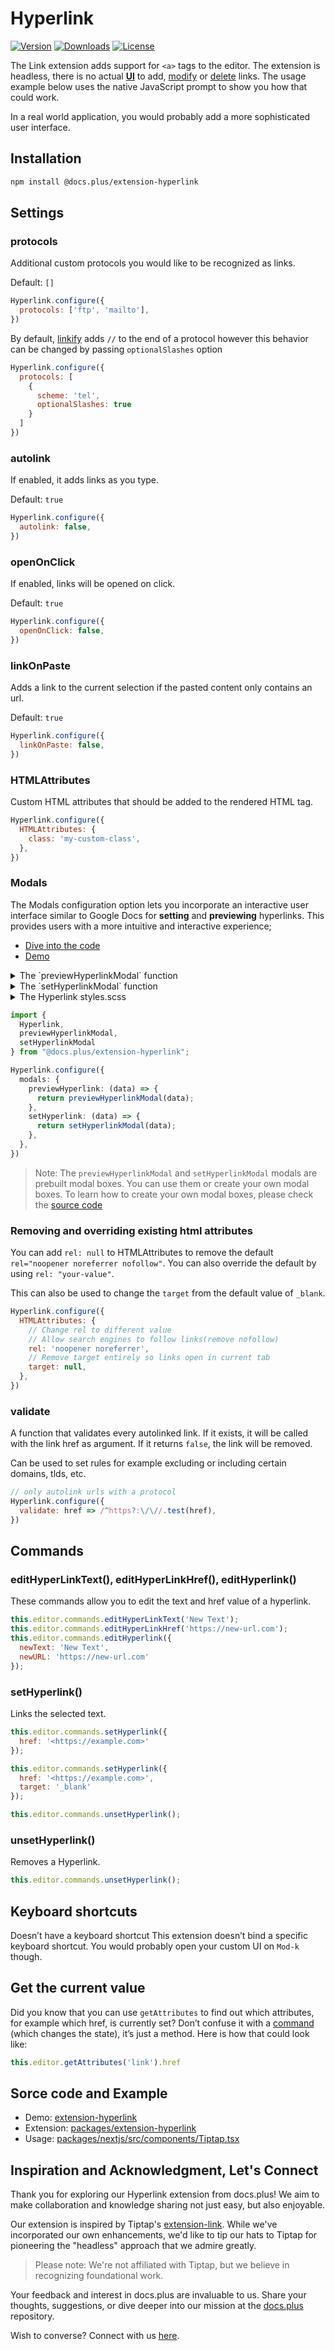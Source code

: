 # Hyperlink

[![Version](https://img.shields.io/npm/v/@docs.plus/extension-hyperlink.svg?label=version)](https://www.npmjs.com/package/@docs.plus/extension-hyperlink)
[![Downloads](https://img.shields.io/npm/dm/@docs.plus/extension-hyperlink.svg)](https://npmcharts.com/compare/@docs.plus/extension-hyperlink)
[![License](https://img.shields.io/npm/l/@docs.plus/extension-hyperlink.svg)](https://www.npmjs.com/package/@docs.plus/extension-hyperlink)

The Link extension adds support for `<a>` tags to the editor. The extension is headless, there is no actual <u>**UI**</u> to add, <u>modify</u> or <u>delete</u> links. The usage example below uses the native JavaScript prompt to show you how that could work.

In a real world application, you would probably add a more sophisticated user interface.

## Installation

````sh
npm install @docs.plus/extension-hyperlink
````

## Settings

### protocols

Additional custom protocols you would like to be recognized as links.

Default: `[]`

````js
Hyperlink.configure({
  protocols: ['ftp', 'mailto'],
})
````

By default, [linkify](https://linkify.js.org/docs/) adds `//` to the end of a protocol however this behavior can be changed by passing `optionalSlashes` option

````js
Hyperlink.configure({
  protocols: [
    {
      scheme: 'tel',
      optionalSlashes: true
    }
  ]
})
````

### autolink

If enabled, it adds links as you type.

Default: `true`

````js
Hyperlink.configure({
  autolink: false,
})
````

### openOnClick

If enabled, links will be opened on click.

Default: `true`

````js
Hyperlink.configure({
  openOnClick: false,
})
````

### linkOnPaste

Adds a link to the current selection if the pasted content only contains an url.

Default: `true`

````js
Hyperlink.configure({
  linkOnPaste: false,
})
````

### HTMLAttributes

Custom HTML attributes that should be added to the rendered HTML tag.

````js
Hyperlink.configure({
  HTMLAttributes: {
    class: 'my-custom-class',
  },
})
````

### Modals

The Modals configuration option lets you incorporate an interactive user interface similar to Google Docs for **setting** and **previewing** hyperlinks. This provides users with a more intuitive and interactive experience;

- [Dive into the code](https://github.com/HMarzban/extension-hyperlink/blob/4f37ffa18237f10d76c316844b1c2ab20b751fe9/packages/nextjs/src/components/Tiptap.tsx#L21-L28)
- [Demo](https://github.com/HMarzban/extension-hyperlink#test-drive-with-our-demo-)

<details>
<summary>The `previewHyperlinkModal` function</summary>

```ts
function previewHyperlinkModal(options) {
  const href = options.link.href;

  const hyperlinkModal = document.createElement("div");
  const removeButton = document.createElement("button");
  const copyButton = document.createElement("button");

  const newBubble = document.createElement("div");
  newBubble.classList.add("hyperlink-preview-modal__metadata");

  const hrefTitle = document.createElement("a");
  hrefTitle.setAttribute("target", "_blank");
  hrefTitle.setAttribute("rel", "noreferrer");
  hrefTitle.setAttribute("href", href);
  hrefTitle.innerText = href;

  newBubble.append(hrefTitle);

  hyperlinkModal.classList.add("hyperlink-preview-modal");

  removeButton.classList.add("hyperlink-preview-modal__remove-button");
  removeButton.innerHTML = "remove";

  copyButton.classList.add("hyperlink-preview-modal__copy-button");
  copyButton.innerHTML = "copy";

  removeButton.addEventListener("click", () => {
    options.tippy.hide();
    return options.editor.chain().focus().unsetHyperlink().run();
  });

  copyButton.addEventListener("click", () => {
    options.tippy.hide();
    navigator.clipboard.writeText(href);
  });

  hyperlinkModal.append(newBubble, copyButton, removeButton);

  return hyperlinkModal;
}

```

</details>

<details>
<summary>The `setHyperlinkModal` function</summary>

```ts
import { Editor } from "@tiptap/core";
import { find } from "linkifyjs";

let tooltip = undefined;

function setHyperlinkModal(options) {
  // Create the tooltip instance
  if (!tooltip) tooltip = new options.Tooltip(options);

  // Initialize the tooltip
  let { tippyModal } = tooltip.init();

  const hyperlinkModal = document.createElement("div");
  const buttonsWrapper = document.createElement("div");
  const inputsWrapper = document.createElement("div");

  hyperlinkModal.classList.add("hyperlink-set-modal");

  buttonsWrapper.classList.add("hyperlink-set-modal__buttons-wrapper");
  inputsWrapper.classList.add("hyperlink-set-modal__inputs-wrapper");

  // create a form that contain url input and a button for submit
  const form = document.createElement("form");
  const input = document.createElement("input");
  const button = document.createElement("button");

  input.setAttribute("type", "text");
  input.setAttribute("placeholder", "https://example.com");
  button.setAttribute("type", "submit");
  button.innerText = "Submit";

  inputsWrapper.append(input);
  buttonsWrapper.append(button);
  form.append(inputsWrapper, buttonsWrapper);

  hyperlinkModal.append(form);

  tippyModal.innerHTML = "";
  tippyModal.append(hyperlinkModal);
  tooltip.update(options.editor.view, {
    arrow: options.roundArrow,
  });

  // make sure
  setTimeout(() => input.focus();, 100);

  // event listenr for submit button
  form.addEventListener("submit", (event) => {
    event.preventDefault();
    const url = input.value;

    if (!url) return;

    const sanitizeURL = find(url)
      .filter((link) => link.isLink)
      .filter((link) => {
        if (options.validate) {
          return options.validate(link.value);
        }
        return true;
      })
      .at(0);

    if (!sanitizeURL?.href) return;

    tooltip?.hide();

    return options.editor
      .chain()
      .setMark(options.extentionName, { href: sanitizeURL.href })
      .setMeta("preventautohyperlink", true)
      .run();
  });
}
```

</details>

<details>
<summary>The Hyperlink styles.scss</summary>

```scss
.tippy-box {
  .hyperlink-preview-modal,
  .hyperlink-set-modal,
  .hyperlink-edit-modal {
    background-color: #fff;
    border-radius: 10px;
    border: 1px solid #dadce0;
    display: flex;
    align-items: center;
    justify-content: space-between;
    padding: 6px 6px;
    box-shadow: 0 1px 3px 1px rgba(60, 64, 67, 0.15);
    margin-top: -6px;

    &__metadata {
      width: 200px;
      display: flex;
      align-items: center;
      justify-content: flex-end;
      flex-direction: row-reverse;
      a {
        font-size: 0.9rem;
        margin-right: 6px;
        white-space: nowrap;
        overflow: hidden;
        text-overflow: ellipsis;
      }
      img {
        width: 18px;
        height: 18px;
        border-radius: 50%;
        margin-right: 8px;
      }
    }

    &__remove-button,
    &__edit-button,
    &__copy-button,
    &__apply-button {
      width: 30px;
      height: 30px;
      border-radius: 50%;
      margin: 0 0.25rem;
      display: flex;
      align-items: center;
      justify-content: center;
      transition: background-color 0.1s ease-in-out;
      &:hover {
        background-color: #eee;
      }
      > svg {
        width: 16px;
        height: 16px;
      }
    }

    form {
      display: flex;
      align-items: flex-end;
      width: 100%;
      input {
        border: 1px solid #dadce0;
        border-radius: 6px;
        padding: 0.4rem 0.8rem;
        margin-bottom: 0.2rem;
        width: 100%;
        &:last-of-type {
          margin-bottom: 0;
        }
      }
      .hyperlink-set-modal__buttons-wrapper,
      .hyperlink-edit-modal__buttons-wrapper {
        margin-left: 8px;
        button {
          border-radius: 6px;
          padding: 4px 14px;
          width: 70px;
          margin-bottom: 0.2rem;
          color: #1a73e8;
          &:hover {
            background: rgba(26, 115, 232, 0.04);
            color: #174ea6;
          }
        }
      }
    }
  }

  .tippy-svg-arrow {
    top: -6px !important;
  }
}
```

</details>

````ts
import {
  Hyperlink,
  previewHyperlinkModal,
  setHyperlinkModal
} from "@docs.plus/extension-hyperlink";

Hyperlink.configure({
  modals: {
    previewHyperlink: (data) => {
      return previewHyperlinkModal(data);
    },
    setHyperlink: (data) => {
      return setHyperlinkModal(data);
    },
  },
})
````

> Note: The `previewHyperlinkModal` and `setHyperlinkModal` modals are prebuilt modal boxes. You can use them or create your own modal boxes. To learn how to create your own modal boxes, please check the [source code](https://github.com/HMarzban/extension-hyperlink/tree/main/packages/extension-hyperlink/src/modals)

<Su>

### Removing and overriding existing html attributes

You can add `rel: null` to HTMLAttributes to remove the default `rel="noopener noreferrer nofollow"`. You can also override the default by using `rel: "your-value"`.

This can also be used to change the `target` from the default value of `_blank`.

````js
Hyperlink.configure({
  HTMLAttributes: {
    // Change rel to different value
    // Allow search engines to follow links(remove nofollow)
    rel: 'noopener noreferrer',
    // Remove target entirely so links open in current tab
    target: null,
  },
})
````

### validate

A function that validates every autolinked link. If it exists, it will be called with the link href as argument. If it returns `false`, the link will be removed.

Can be used to set rules for example excluding or including certain domains, tlds, etc.

````js
// only autolink urls with a protocol
Hyperlink.configure({
  validate: href => /^https?:\/\//.test(href),
})
````

## Commands

### editHyperLinkText(), editHyperLinkHref(), editHyperlink()

These commands allow you to edit the text and href value of a hyperlink.

```js
this.editor.commands.editHyperLinkText('New Text');
this.editor.commands.editHyperLinkHref('https://new-url.com');
this.editor.commands.editHyperlink({
  newText: 'New Text',
  newURL: 'https://new-url.com'
});
```

### setHyperlink()

Links the selected text.

````js
this.editor.commands.setHyperlink({
  href: '<https://example.com>'
});

this.editor.commands.setHyperlink({
  href: '<https://example.com>',
  target: '_blank'
});

this.editor.commands.unsetHyperlink();
````

### unsetHyperlink()

Removes a Hyperlink.

````js
this.editor.commands.unsetHyperlink();
````

## Keyboard shortcuts

Doesn’t have a keyboard shortcut
This extension doesn’t bind a specific keyboard shortcut. You would probably open your custom UI on `Mod-k` though.

## Get the current value

Did you know that you can use `getAttributes` to find out which attributes, for example which href, is currently set? Don’t confuse it with a <u>command</u> (which changes the state), it’s just a method. Here is how that could look like:

```js
this.editor.getAttributes('link').href
```

## Sorce code and Example

- Demo:
[extension-hyperlink](https://github.com/HMarzban/extension-hyperlink#test-drive-with-our-demo-)
- Extension:
[packages/extension-hyperlink](https://github.com/HMarzban/extension-hyperlink/tree/main/packages/extension-hyperlink)
- Usage:  [packages/nextjs/src/components/Tiptap.tsx](https://github.com/HMarzban/extension-hyperlink/blob/59f45eba1886202f4840eb2112c34574c16fe68a/packages/nextjs/src/components/Tiptap.tsx#L19-L29)

## Inspiration and Acknowledgment, Let's Connect

Thank you for exploring our Hyperlink extension from docs.plus! We aim to make collaboration and knowledge sharing not just easy, but also enjoyable.

Our extension is inspired by Tiptap's [extension-link](https://github.com/ueberdosis/tiptap/tree/main/packages/extension-link). While we've incorporated our own enhancements, we'd like to tip our hats to Tiptap for pioneering the "headless" approach that we admire greatly.
> Please note: We're not affiliated with Tiptap, but we believe in recognizing foundational work.

Your feedback and interest in docs.plus are invaluable to us. Share your thoughts, suggestions, or dive deeper into our mission at the [docs.plus](https://github.com/docs-plus/docs.plus) repository.

Wish to converse? Connect with us [here](https://github.com/docs-plus/docs.plus#-connect-with-us).
